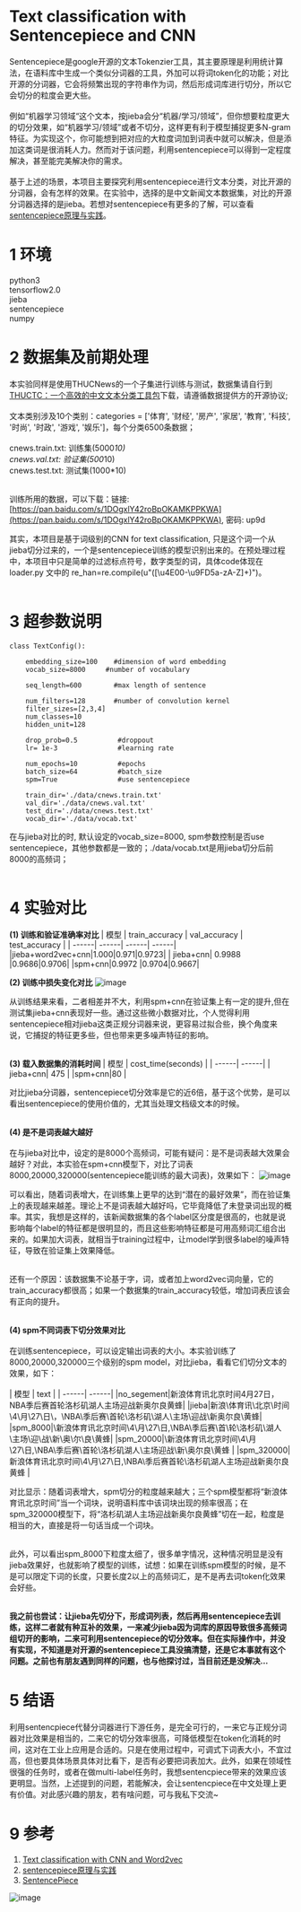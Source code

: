 # Text classification with Sentencepiece and CNN
Sentencepiece是google开源的文本Tokenzier工具，其主要原理是利用统计算法，在语料库中生成一个类似分词器的工具，外加可以将词token化的功能；对比开源的分词器，它会将频繁出现的字符串作为词，然后形成词库进行切分，所以它会切分的粒度会更大些。<br>
<br>
例如“机器学习领域“这个文本，按jieba会分“机器/学习/领域”，但你想要粒度更大的切分效果，如“机器学习/领域”或者不切分，这样更有利于模型捕捉更多N-gram特征。为实现这个，你可能想到把对应的大粒度词加到词表中就可以解决，但是添加这类词是很消耗人力。然而对于该问题，利用sentencepiece可以得到一定程度解决，甚至能完美解决你的需求。<br>
<br>
基于上述的场景，本项目主要探究利用sentencepiece进行文本分类，对比开源的分词器，会有怎样的效果。在实验中，选择的是中文新闻文本数据集，对比的开源分词器选择的是jieba。若想对sentencepiece有更多的了解，可以查看[sentencepiece原理与实践](https://zhuanlan.zhihu.com/p/159200073)。<br>


1 环境
=
python3 <br>
tensorflow2.0 <br>
jieba <br>
sentencepiece <br>
numpy <br>

2 数据集及前期处理
=
本实验同样是使用THUCNews的一个子集进行训练与测试，数据集请自行到[THUCTC：一个高效的中文文本分类工具包](http://thuctc.thunlp.org/)下载，请遵循数据提供方的开源协议;<br><br>
文本类别涉及10个类别：categories = \['体育', '财经', '房产', '家居', '教育', '科技', '时尚', '时政', '游戏', '娱乐']，每个分类6500条数据；<br><br>
cnews.train.txt: 训练集(5000*10)<br>
cnews.val.txt: 验证集(500*10)<br>
cnews.test.txt: 测试集(1000*10)<br><br>

训练所用的数据，可以下载：链接: [https://pan.baidu.com/s/1DOgxlY42roBpOKAMKPPKWA](https://pan.baidu.com/s/1DOgxlY42roBpOKAMKPPKWA), 密码: up9d

其实，本项目是基于词级别的CNN for text classification, 只是这个词一个从jieba切分过来的，一个是sentencepiece训练的模型识别出来的。在预处理过程中，本项目中只是简单的过滤标点符号，数字类型的词，具体code体现在loader.py 文中的 re_han=re.compile(u"([\u4E00-\u9FD5a-zA-Z]+)")。<br><br>

3 超参数说明
=
~~~
class TextConfig():

    embedding_size=100    #dimension of word embedding
    vocab_size=8000     #number of vocabulary

    seq_length=600        #max length of sentence

    num_filters=128       #number of convolution kernel
    filter_sizes=[2,3,4]
    num_classes=10
    hidden_unit=128

    drop_prob=0.5          #droppout
    lr= 1e-3               #learning rate

    num_epochs=10          #epochs
    batch_size=64          #batch_size
    spm=True               #use sentencepiece

    train_dir='./data/cnews.train.txt'
    val_dir='./data/cnews.val.txt'
    test_dir='./data/cnews.test.txt'
    vocab_dir='./data/vocab.txt'
~~~
在与jieba对比的时, 默认设定的vocab_size=8000, spm参数控制是否use sentencepiece，其他参数都是一致的；./data/vocab.txt是用jieba切分后前8000的高频词；<br><br>

4 实验对比
=
**(1) 训练和验证准确率对比**
| 模型 | train_accuracy | val_accuracy | test_accuracy |
| ------| ------| ------| ------|
|jieba+word2vec+cnn|1.000|0.971|0.9723|
| jieba+cnn| 0.9988 |0.9686|0.9706|
|spm+cnn|0.9972 |0.9704|0.9667|

**(2) 训练中损失变化对比**
![image](https://github.com/cjymz886/sentencepiece-text-classification/blob/main/imgs/img_loss.png)

从训练结果来看，二者相差并不大，利用spm+cnn在验证集上有一定的提升,但在测试集jieba+cnn表现好一些。通过这些微小数据对比，个人觉得利用sentencepiece相对jieba这类正规分词器来说，更容易过拟合些，换个角度来说，它捕捉的特征更多些，但也带来更多噪声特征的影响。<br><br>

**(3) 载入数据集的消耗时间**
| 模型 | cost_time(seconds) |
| ------| ------|
| jieba+cnn| 475 |
|spm+cnn|80 |

对比jieba分词器，sentencepiece切分效率是它的近6倍，基于这个优势，是可以看出sentencepiece的使用价值的，尤其当处理文档级文本的时候。<br><br>

**(4) 是不是词表越大越好**<br><br>
在与jieba对比中，设定的是8000个高频词，可能有疑问：是不是词表越大效果会越好？对此，本实验在spm+cnn模型下，对比了词表8000,20000,320000(sentencepiece能训练的最大词表)，效果如下：
![image](https://github.com/cjymz886/sentencepiece-text-classification/blob/main/imgs/img_acc.png)

可以看出，随着词表增大，在训练集上更早的达到“潜在的最好效果”，而在验证集上的表现越来越差。理论上不是词表越大越好吗，它毕竟降低了未登录词出现的概率。其实，我想是这样的，该新闻数据集的各个label区分度是很高的，也就是说影响每个label的特征都是很明显的，而且这些影响特征都是可用高频词汇组合出来的。如果加大词表，就相当于training过程中，让model学到很多label的噪声特征，导致在验证集上效果降低。<br><br>

还有一个原因：该数据集不论基于字，词，或者加上word2vec词向量，它的train_accuracy都很高；如果一个数据集的train_accuracy较低，增加词表应该会有正向的提升。<br><br>

**(4) spm不同词表下切分效果对比**<br><br>
在训练sentencepiece，可以设定输出词表的大小。本实验训练了8000,20000,320000三个级别的spm model，对比jieba，看看它们切分文本的效果，如下： <br><br>
| 模型 | text |
| ------| ------|
|no_segement|新浪体育讯北京时间4月27日，NBA季后赛首轮洛杉矶湖人主场迎战新奥尔良黄蜂|
|jieba|新浪\体育讯\北京\时间\4\月\27\日\，\NBA\季后赛\首轮\洛杉矶\湖人\主场\迎战\新奥尔良\黄蜂|
|spm_8000|\新浪体育讯北京时间\4\月\27\日\,\NBA\季后赛\首\轮\洛杉矶\湖人\主场\迎\战\新\奥\尔\良\黄蜂|
|spm_20000|\新浪体育讯北京时间\4\月\27\日\,\NBA\季后赛\首轮\洛杉矶湖人\主场迎战\新\奥尔良\黄蜂 |
|spm_320000|新浪体育讯北京时间\4\月\27\日\,\NBA\季后赛首轮\洛杉矶湖人主场迎战新奥尔良黄蜂 |

对比显示：随着词表增大，spm切分的粒度越来越大；三个spm模型都将“新浪体育讯北京时间”当一个词块，说明语料库中该词块出现的频率很高；在spm_320000模型下，将“洛杉矶湖人主场迎战新奥尔良黄蜂”切在一起，粒度是相当的大，直接是将一句话当成一个词块。<br><br>

此外，可以看出spm_8000下粒度太细了，很多单字情况，这种情况明显是没有jieba效果好，也就影响了模型的训练，试想：如果在训练spm模型的时候，是不是可以限定下词的长度，只要长度2以上的高频词汇，是不是再去词token化效果会好些。<br><br>

**我之前也尝试：让jieba先切分下，形成词列表，然后再用sentencepiece去训练，这样二者就有种互补的效果，一来减少jieba因为词库的原因导致很多高频词组切开的影响，二来可利用sentencepiece的切分效率。但在实际操作中，并没有实现，不知道是对开源的sentencepiece工具没搞清楚，还是它本事就有这个问题。之前也有朋友遇到同样的问题，也与他探讨过，当目前还是没解决...**

5 结语
=
利用sentencpiece代替分词器进行下游任务，是完全可行的，一来它与正规分词器对比效果是相当的，二来它的切分效率很高，可降低模型在token化消耗的时间，这对在工业上应用是合适的。只是在使用过程中，可调式下词表大小，不宜过高，但也要具体场景具体对比看下，是否有必要把词表加大。此外，如果在领域性很强的任务时，或者在做multi-label任务时，我想sentencpiece带来的效果应该更明显。当然，上述提到的问题，若能解决，会让sentencpiece在中文处理上更有价值。对此感兴趣的朋友，若有啥问题，可与我私下交流~

9 参考
=
1. [Text classification with CNN and Word2vec](https://github.com/cjymz886/text-cnn)
2. [sentencepiece原理与实践](https://zhuanlan.zhihu.com/p/159200073)
3. [SentencePiece](https://github.com/google/sentencepiece)

![image](https://github.com/cjymz886/sentence-similarity/blob/master/images/%E8%87%AA%E7%84%B6%E8%AF%AD%E8%A8%80%E5%A4%84%E7%90%86%E7%AE%97%E6%B3%95%E4%B8%8E%E5%AE%9E%E8%B7%B5.png)<br>

